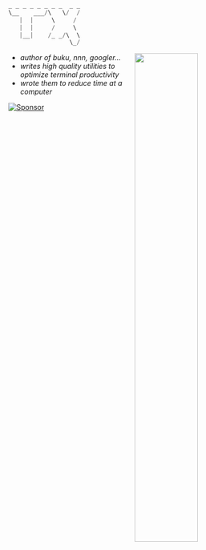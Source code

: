 ```scala
_ _ _ _ _ _ _ _  _ _
\__    ___/\   \/  /
   |  |     \     / 
   |  |     /     \ 
   |__|    /_ _/\  \
                 \_/
```

[<img align="right" width="50%" src="https://github-readme-stats.vercel.app/api?username=jarun&theme=merko&show_icons=true">](https://metrics.lecoq.io/jarun?template=classic)

- _author of buku, nnn, googler..._
- _writes high quality utilities to optimize terminal productivity_
- _wrote them to reduce time at a computer_

<a href="https://github.com/sponsors/jarun"><img src="https://img.shields.io/badge/sponsor-jarun-1eb0fc.svg" alt="Sponsor" /></a>

<!--
### Hi there 👋

**jarun/jarun** is a ✨ _special_ ✨ repository because its `README.md` (this file) appears on your GitHub profile.

Here are some ideas to get you started:

- 🔭 I’m currently working on ...
- 🌱 I’m currently learning ...
- 👯 I’m looking to collaborate on ...
- 🤔 I’m looking for help with ...
- 💬 Ask me about ...
- 📫 How to reach me: ...
- 😄 Pronouns: ...
- ⚡ Fun fact: ...
-->
